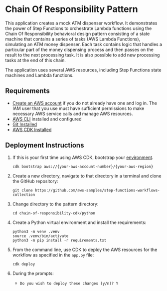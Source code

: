 # Chain Of Responsibility Pattern

This application creates a mock ATM dispenser workflow. It demonstrates the power of Step Functions to orchestrate Lambda functions using the Chain Of Responsibility behavioral design pattern consisting of a state machine that contains a series of tasks (AWS Lambda Functions), simulating an ATM money dispenser. Each task contains logic that handles a particular part of the money dispensing process and then passes on the result to the next processing task. It is also possible to add new processing tasks at the end of this chain.

The application uses several AWS resources, including Step Functions state machines and Lambda functions.

## Requirements

* [Create an AWS account](https://portal.aws.amazon.com/gp/aws/developer/registration/index.html) if you do not already have one and log in. The IAM user that you use must have sufficient permissions to make necessary AWS service calls and manage AWS resources.
* [AWS CLI](https://docs.aws.amazon.com/cli/latest/userguide/install-cliv2.html) installed and configured
* [Git Installed](https://git-scm.com/book/en/v2/Getting-Started-Installing-Git)
* [AWS CDK Installed](https://docs.aws.amazon.com/cdk/v2/guide/getting_started.html#getting_started_install)

## Deployment Instructions

1. If this is your first time using AWS CDK, bootstrap your [environment](https://docs.aws.amazon.com/cdk/v2/guide/getting_started.html#getting_started_bootstrap).
    ```
    cdk bootstrap aws://{your-aws-account-number}/{your-aws-region}
    ```

2. Create a new directory, navigate to that directory in a terminal and clone the GitHub repository:
    ``` 
    git clone https://github.com/aws-samples/step-functions-workflows-collection
    ```
3. Change directory to the pattern directory:
    ```
    cd chain-of-responsibility-cdk/python
    ```
4. Create a Python virtual environment and install the requirements:
    ```
    python3 -m venv .venv
    source .venv/bin/activate
    python3 -m pip install -r requirements.txt
    ```
5. From the command line, use CDK to deploy the AWS resources for the workflow as specified in the ```app.py``` file:
    ```
    cdk deploy
    ```
6. During the prompts:
    * ```Do you wish to deploy these changes (y/n)? Y ```